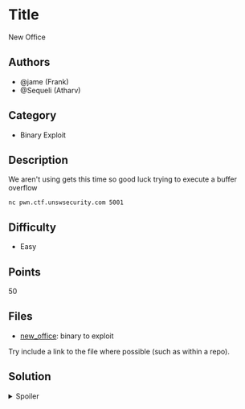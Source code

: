 # Title

New Office

## Authors

- @jame (Frank)
- @Sequeli (Atharv)

## Category

- Binary Exploit

## Description

We aren't using gets this time so good luck trying to execute a buffer overflow

`nc pwn.ctf.unswsecurity.com 5001`

## Difficulty

- Easy

## Points

50

## Files

- [new_office](_ctfd/files/new_office): binary to exploit

Try include a link to the file where possible (such as within a repo).

## Solution

<details>
<summary>Spoiler</summary>

### Idea

Use buffer overflow to redirect code execution!

### Walkthrough

1. As usual, a plug for LiveOverflow is due:

- [LiveOverflow's binary exploitation playlist](https://www.youtube.com/watch?v=iyAyN3GFM7A&list=PLhixgUqwRTjxglIswKp9mpkfPNfHkzyeN)
  (Shall go into the exploits in MUCH more detail, is how @Sequeli learnt buffer overflows)

2. 

### Flag

`SKYLIGHT{3x3CuTe_0ff1cE_5TACK}`

</details>
